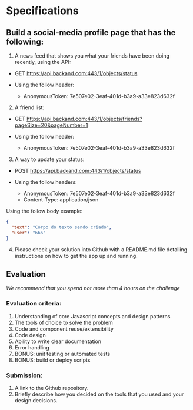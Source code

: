 # Specifications

Build a social-media profile page that has the following:
---

1. A news feed that shows you what your friends have been doing recently, using the API:

- GET https://api.backand.com:443/1/objects/status

- Using the follow header:

    - AnonymousToken: 7e507e02-3eaf-401d-b3a9-a33e823d632f

2. A friend list:

- GET https://api.backand.com:443/1/objects/friends?pageSize=20&pageNumber=1

- Using the follow header:

    - AnonymousToken: 7e507e02-3eaf-401d-b3a9-a33e823d632f

3. A way to update your status:

- POST https://api.backand.com:443/1/objects/status

- Using the follow headers:

    - AnonymousToken: 7e507e02-3eaf-401d-b3a9-a33e823d632f
    - Content-Type: application/json

Using the follow body example:

````json
{
  "text": "Corpo do texto sendo criado",
  "user": "666"
}
````

4. Please check your solution into Github with a README.md 
file detailing instructions on how to get the app up and 
running.

Evaluation
---

*We recommend that you spend not more than 4 hours 
on the challenge*

### Evaluation criteria:

1. Understanding of core Javascript concepts and design patterns
2. The tools of choice to solve the problem
3. Code and component reuse/extensibility
4. Code design
5. Ability to write clear documentation
6. Error handling
7. BONUS: unit testing or automated tests
8. BONUS: build or deploy scripts

### Submission:

1. A link to the Github repository.
2. Briefly describe how you decided on the tools that you 
used and your design decisions.
